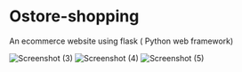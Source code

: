 # Ostore-shopping
An ecommerce website using flask ( Python web framework)


![Screenshot (3)](https://user-images.githubusercontent.com/63925047/166123163-e4ec22f5-89d3-4554-ad39-a1fd659e38a4.png)
![Screenshot (4)](https://user-images.githubusercontent.com/63925047/166123168-3bdc6af0-2931-4b7b-8f7e-843193ca3c80.png)
![Screenshot (5)](https://user-images.githubusercontent.com/63925047/166123169-d17998e1-1e56-47b3-b210-310f12b48d68.png)

